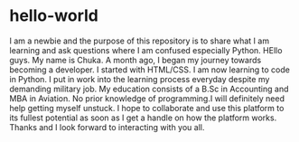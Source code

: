 # hello-world
I am a newbie and the purpose of this repository is to share what I am learning and ask questions where I am confused especially Python.
HEllo guys. My name is Chuka. A month ago, I began my journey towards becoming a developer. I started with HTML/CSS. I am now learning to code in Python. I put in work into the learning process everyday despite my demanding military job. My education consists of a B.Sc in Accounting and MBA in Aviation. No prior knowledge of programming.I will definitely need help getting myself unstuck. I hope to collaborate and use this platform to its fullest potential as soon as I get a handle on how the platform works. Thanks and I look forward to interacting with you all.
